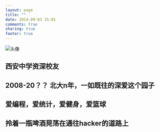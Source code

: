 ```yaml
---
layout: page
title: ""
date: 2014-09-03 15:01
comments: true
sharing: true
footer: true
---
```

![头像](http://fmn.rrfmn.com/fmn060/20120707/1750/xlarge_DhbQ_2ba700000af11191.jpg)
## **西安中学**资深校友

## 2008-20？？ 北大n年，一如既往的深爱这个园子

## 爱编程，爱统计，爱健身，爱篮球

## 拎着一瓶啤酒晃荡在通往hacker的道路上

